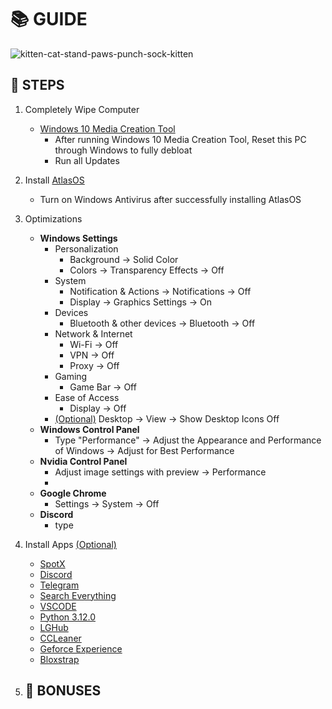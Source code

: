 # 📚 **GUIDE**

![kitten-cat-stand-paws-punch-sock-kitten](https://github.com/user-attachments/assets/2f78bfb7-2912-4165-9a4e-be6ec3ee9437)

## 👣 **STEPS**
1. Completely Wipe Computer
   - [Windows 10 Media Creation Tool](https://www.microsoft.com/en-us/software-download/windows10)
      - After running Windows 10 Media Creation Tool, Reset this PC through Windows to fully debloat
      - Run all Updates
4. Install [AtlasOS](https://atlasos.net/)
   - Turn on Windows Antivirus after successfully installing AtlasOS
6. Optimizations
   - **Windows Settings**
      - Personalization
           - Background → Solid Color
           - Colors → Transparency Effects → Off
      - System
           - Notification & Actions → Notifications → Off
           - Display → Graphics Settings → On
      - Devices
           - Bluetooth & other devices → Bluetooth → Off
      - Network & Internet
           - Wi-Fi → Off
           - VPN → Off
           - Proxy → Off
      - Gaming
           - Game Bar → Off
      - Ease of Access
           - Display → Off
      - <ins>(Optional)</ins> Desktop → View → Show Desktop Icons Off
   - **Windows Control Panel**
      - Type "Performance" → Adjust the Appearance and Performance of Windows → Adjust for Best Performance 
   - **Nvidia Control Panel**
      - Adjust image settings with preview → Performance
      - 
   - **Google Chrome**
      - Settings → System → Off
   - **Discord**
      - type
7. Install Apps <ins>(Optional)</ins>
   - [SpotX](https://github.com/SpotX-Official/SpotX)
   - [Discord](https://discord.com/)
   - [Telegram](https://telegram.org/)
   - [Search Everything](https://www.voidtools.com/downloads/)
   - [VSCODE](https://code.visualstudio.com/)
   - [Python 3.12.0](https://www.python.org/downloads/release/python-3120/)
   - [LGHub](https://www.logitechg.com/en-us/innovation/g-hub.html?srsltid=AfmBOor-0aslBw0nkoQl78XDfQgVEu3lrMrEnGTjPAN0Nw2Hiff5dAJ0)
   - [CCLeaner](https://www.ccleaner.com/ccleaner/download)
   - [Geforce Experience](https://www.nvidia.com/en-us/geforce/geforce-experience/download/)
   - [Bloxstrap](https://bloxstrap.org/)

8. 🎁 **BONUSES**
   -
